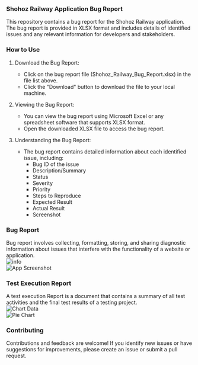 ### Shohoz Railway Application Bug Report

This repository contains a bug report for the Shohoz Railway application. The bug report is provided in XLSX format and includes details of identified issues and any relevant information for developers and stakeholders.


### How to Use

1. Download the Bug Report:

    - Click on the bug report file (Shohoz_Railway_Bug_Report.xlsx) in the file list above.
    - Click the "Download" button to download the file to your local machine.

2. Viewing the Bug Report:

    - You can view the bug report using Microsoft Excel or any spreadsheet software that supports XLSX format.
    - Open the downloaded XLSX file to access the bug report.

3. Understanding the Bug Report:
    -  The bug report contains detailed information about each identified issue, including:
        - Bug ID of the issue
        - Description/Summary	
        - Status	
        - Severity	
        - Priority	
        - Steps to Reproduce	
        - Expected Result	
        - Actual Result	
        - Screenshot
          
### Bug Report
Bug report involves collecting, formatting, storing, and sharing diagnostic information about issues that interfere with the functionality of a website or application.  
![info](https://github.com/Sparsha-Singha/Manual_Testing-Shohoz/blob/main/Image%20Gallery/Info.PNG)  
![App Screenshot](https://github.com/Sparsha-Singha/Manual_Testing-Shohoz/blob/main/Image%20Gallery/Main.PNG)  

### Test Execution Report
A test execution Report is a document that contains a summary of all test activities and the final test results of a testing project.  
![Chart Data](https://github.com/Sparsha-Singha/Manual_Testing-Shohoz/blob/main/Image%20Gallery/chart_data.PNG)  
![Pie Chart](https://github.com/Sparsha-Singha/Manual_Testing-Shohoz/blob/main/Image%20Gallery/Capture.PNG)  

### Contributing
Contributions and feedback are welcome! If you identify new issues or have suggestions for improvements, please create an issue or submit a pull request.
